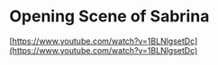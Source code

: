 # Opening Scene of Sabrina
[https://www.youtube.com/watch?v=1BLNlgsetDc](https://www.youtube.com/watch?v=1BLNlgsetDc)
